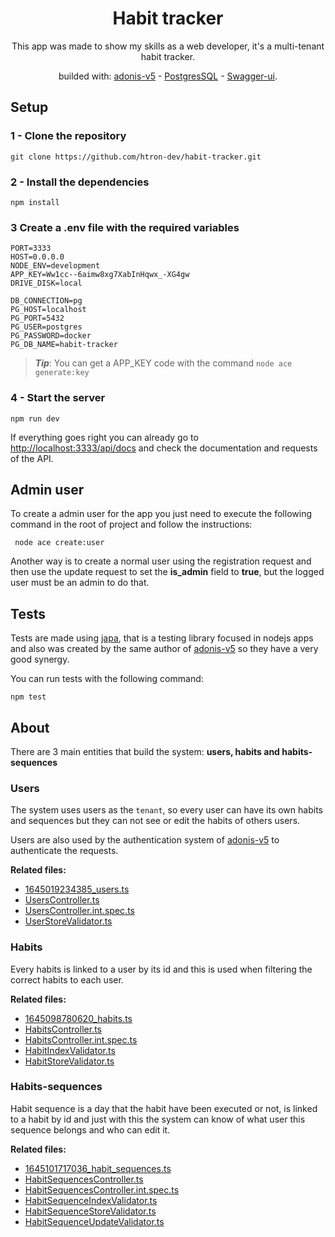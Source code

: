<div align='center'>

# Habit tracker

This app was made to show my skills as a web developer, it's a multi-tenant habit tracker.

builded with: [adonis-v5](https://adonisjs.com/) - [PostgresSQL](https://www.postgresql.org/) - [Swagger-ui](https://swagger.io/).

</div>

## Setup

### 1 - Clone the repository

```
git clone https://github.com/htron-dev/habit-tracker.git
```

### 2 - Install the dependencies

```
npm install
```

### 3 Create a .env file with the required variables

```
PORT=3333
HOST=0.0.0.0
NODE_ENV=development
APP_KEY=Ww1cc--6aimw8xg7XabInHqwx_-XG4gw
DRIVE_DISK=local

DB_CONNECTION=pg
PG_HOST=localhost
PG_PORT=5432
PG_USER=postgres
PG_PASSWORD=docker
PG_DB_NAME=habit-tracker
```

> **_Tip_**: You can get a APP_KEY code with the command `node ace generate:key`

### 4 - Start the server

```
npm run dev
```

If everything goes right you can already go to [http://localhost:3333/api/docs](http://localhost:3333/api/docs) and check the documentation and requests of the API.

## Admin user

To create a admin user for the app you just need to execute the following command in the root of project and follow the instructions:

```
 node ace create:user
```

Another way is to create a normal user using the registration request and then use the update request to set the **is_admin** field to **true**, but the logged user must be an admin to do that.

## Tests

Tests are made using [japa](https://japa.dev/), that is a testing library focused in nodejs apps and also was created by the same author of [adonis-v5](https://adonisjs.com/) so they have a very good synergy.

You can run tests with the following command:

```
npm test
```

## About

There are 3 main entities that build the system: **users, habits and habits-sequences**

### Users

The system uses users as the `tenant`, so every user can have its own habits and sequences but they can not see or edit the habits of others users.

Users are also used by the authentication system of [adonis-v5](https://adonisjs.com/) to authenticate the requests.

**Related files:**

- [1645019234385_users.ts](./database/migrations/1645019234385_users.ts)
- [UsersController.ts](./app/Controllers/Http/UsersController.ts)
- [UsersController.int.spec.ts](./test/controllers/UsersController.int.spec.ts)
- [UserStoreValidator.ts](./app/Validators/UserStoreValidator.ts)

### Habits

Every habits is linked to a user by its id and this is used when filtering the correct habits to each user.

**Related files:**

- [1645098780620_habits.ts](./database/migrations/1645098780620_habits.ts)
- [HabitsController.ts](./app/Controllers/Http/HabitsController.ts)
- [HabitsController.int.spec.ts](./test/controllers/HabitsController.int.spec.ts)
- [HabitIndexValidator.ts](./app/Validators/HabitIndexValidator.ts)
- [HabitStoreValidator.ts](./app/Validators/HabitStoreValidator.ts)

### Habits-sequences

Habit sequence is a day that the habit have been executed or not, is linked to a habit by id and just with this the system can know of what user this sequence belongs and who can edit it.

**Related files:**

- [1645101717036_habit_sequences.ts](./database/migrations/1645101717036_habit_sequences.ts)
- [HabitSequencesController.ts](./app/Controllers/Http/HabitSequencesController.ts)
- [HabitSequencesController.int.spec.ts](./test/controllers/HabitSequencesController.int.spec.ts)
- [HabitSequenceIndexValidator.ts](./app/Validators/HabitSequenceIndexValidator.ts)
- [HabitSequenceStoreValidator.ts](./app/Validators/HabitSequenceStoreValidator.ts)
- [HabitSequenceUpdateValidator.ts](./app/Validators/HabitSequenceUpdateValidator.ts)
